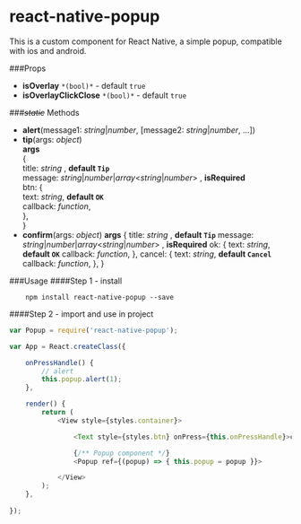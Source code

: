 # react-native-popup

This is a custom component for React Native, a simple popup, compatible with ios and android.

###Props
- <b>isOverlay</b> `*(bool)*` - default `true`
- <b>isOverlayClickClose</b> `*(bool)*` - default `true`

###~~*static*~~ Methods
- <b>alert</b>(message1: *string*|*number*, [message2: *string*|*number*, ...])
- <b>tip</b>(args: *object*)	
	<b>args</b>		
		{		
			title: *string* ,   <b>default `Tip`</b>		
			message: *string*|*number*|*array*<*string*|*number*> ,   <b>isRequired</b>		
			btn: {		
				text: *string*,   <b>default `OK`</b>		
				callback: *function*,	
			},		
		}		
- <b>confirm</b>(args: *object*)
	<b>args</b>
		{
			title: *string* ,   <b>default `Tip`</b>
			message: *string*|*number*|*array*<*string*|*number*> ,   <b>isRequired</b>
			ok: {
				text: *string*,   <b>default `OK`</b>
				callback: *function*,
			},
			cancel: {
				text: *string*,   <b>default `Cancel`</b>
				callback: *function*,
			},
		}

###Usage
####Step 1 - install

```
	npm install react-native-popup --save
```

####Step 2 - import and use in project

```javascript
var Popup = require('react-native-popup');

var App = React.createClass({

	onPressHandle() {
		// alert
		this.popup.alert(1);
	},

	render() {
		return (
			<View style={styles.container}>

				<Text style={styles.btn} onPress={this.onPressHandle}>click me !</Text>

				{/** Popup component */}
				<Popup ref={(popup) => { this.popup = popup }}>

			</View>
		);
	},
	
});
```